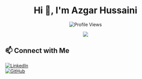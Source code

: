 <h1 align="center">Hi 👋, I'm Azgar Hussaini</h1>

<p align="center">
  <img src="https://komarev.com/ghpvc/?username=azgar-hussaini&label=Profile%20Views&color=0e75b6&style=flat" alt="Profile Views" />
</p>

<p align="center">
  <img src="https://skillicons.dev/icons?i=java,kotlin,groovy,js,ts,spring,graphql,nodejs,react,angular,postgres,mysql,mongodb,dynamodb,elasticsearch,aws,docker,kubernetes,kafka,rabbitmq,git,github,jenkins,gradle,maven,vscode,intellij" />
</p>


## 📫 Connect with Me  

[![LinkedIn](https://img.shields.io/badge/LinkedIn-0A66C2?style=for-the-badge&logo=linkedin&logoColor=white)](https://www.linkedin.com/in/your-profile)  
[![GitHub](https://img.shields.io/badge/GitHub-181717?style=for-the-badge&logo=github&logoColor=white)](https://github.com/azgar-hussaini)  
